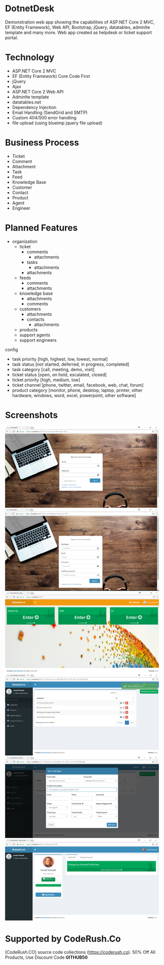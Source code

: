 # DotnetDesk
Demonstration web app showing the capabilities of ASP.NET Core 2 MVC, EF (Entity Framework), Web API, Bootstrap, jQuery, datatables, adminlte template and many more. Web app created as helpdesk or ticket support portal.

# Technology
- ASP.NET Core 2 MVC
- EF (Entity Framework) Core Code First
- jQuery
- Ajax
- ASP.NET Core 2 Web API
- Adminlte template
- datatables.net
- Dependency Injection
- Email Handling (SendGrid and SMTP)
- Custom 404/500 error handling
- file upload (using blueimp jquery file upload)

# Business Process
- Ticket
- Comment
- Attachment
- Task
- Feed
- Knowledge Base
- Customer
- Contact
- Product
- Agent
- Engineer

# Planned Features


- organization
	- ticket
		- comments
			- attachments
		- tasks
			- attachments
		- attachments
	- feeds
		- comments
		- attachments
	- knowledge base
		- attachments
		- comments
	- customers
		- attachments
		- contacts
			- attachments
	- products
	- support agents
	- support engineers

config
-	task priority [high, highest, low, lowest, normal]
-	task status [not started, deferred, in progress, completed]
-	task category [call, meeting, demo, visit]
-	ticket status [open, on hold, escalated, closed]
-	ticket priority [high, medium, low]
-	ticket channel [phone, twitter, email, facebook, web, chat, forum]
-	product category [monitor, phone, desktop, laptop, printer, other hardware, windows, word, excel, powerpoint, other software]

# Screenshots

![demo1](src/src/wwwroot/images/dotnetdesk1.png)
![demo2](src/src/wwwroot/images/dotnetdesk2.png)
![demo3](src/src/wwwroot/images/dotnetdesk3.png)
![demo4](src/src/wwwroot/images/dotnetdesk4.png)
![demo5](src/src/wwwroot/images/dotnetdesk5.png)
![demo6](src/src/wwwroot/images/dotnetdesk6.png)

# Supported by CodeRush.Co
[CodeRush.CO] source code collections (https://coderush.co). 50% Off All Products, Use Discount Code **GITHUB50**
	
	
	
